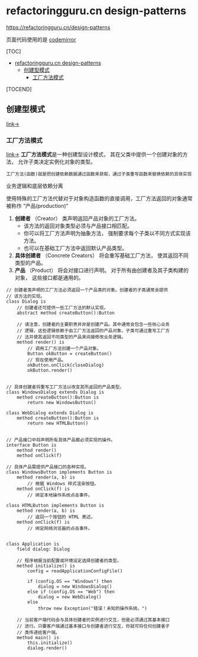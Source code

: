 # refactoringguru.cn design-patterns

https://refactoringguru.cn/design-patterns

页面代码使用的是 [codemirror](https://codemirror.net/)

[TOC]
  - [refactoringguru.cn design-patterns](#refactoringguru.cn-design-patterns)
    - [创建型模式](#创建型模式)
      - [工厂方法模式](#工厂方法模式)

[TOCEND]

## 创建型模式
[link->](https://refactoringguru.cn/design-patterns/creational-patterns)

### 工厂方法模式
[link->](https://refactoringguru.cn/design-patterns/factory-method)
**工厂方法模式**是一种创建型设计模式， 其在父类中提供一个创建对象的方法， 允许子类决定实例化对象的类型。

```
工厂方法(函数)就是把创建依赖数据通过函数来获取，通过子类重写函数来替换依赖的具体实现
```

业务逻辑和底层依赖分离

使用特殊的工厂方法代替对于对象构造函数的直接调用，工厂方法返回的对象通常被称作 “产品(production)”

1. **创建者** （Creator） 类声明返回产品对象的工厂方法。  
    - 该方法的返回对象类型必须与产品接口相匹配。
    - 你可以将工厂方法声明为抽象方法， 强制要求每个子类以不同方式实现该方法。   
    - 也可以在基础工厂方法中返回默认产品类型。
2. **具体创建者** （Concrete Creators） 将会重写基础工厂方法， 使其返回不同类型的产品。
3. **产品** （Product） 将会对接口进行声明。 对于所有由创建者及其子类构建的对象， 这些接口都是通用的。

```pseudocode
// 创建者类声明的工厂方法必须返回一个产品类的对象。创建者的子类通常会提供
// 该方法的实现。
class Dialog is
    // 创建者还可提供一些工厂方法的默认实现。
    abstract method createButton():Button

    // 请注意，创建者的主要职责并非是创建产品。其中通常会包含一些核心业务
    // 逻辑，这些逻辑依赖于由工厂方法返回的产品对象。子类可通过重写工厂方
    // 法并使其返回不同类型的产品来间接修改业务逻辑。
    method render() is
        // 调用工厂方法创建一个产品对象。
        Button okButton = createButton()
        // 现在使用产品。
        okButton.onClick(closeDialog)
        okButton.render()


// 具体创建者将重写工厂方法以改变其所返回的产品类型。
class WindowsDialog extends Dialog is
    method createButton():Button is
        return new WindowsButton()

class WebDialog extends Dialog is
    method createButton():Button is
        return new HTMLButton()


// 产品接口中将声明所有具体产品都必须实现的操作。
interface Button is
    method render()
    method onClick(f)

// 具体产品需提供产品接口的各种实现。
class WindowsButton implements Button is
    method render(a, b) is
        // 根据 Windows 样式渲染按钮。
    method onClick(f) is
        // 绑定本地操作系统点击事件。

class HTMLButton implements Button is
    method render(a, b) is
        // 返回一个按钮的 HTML 表述。
    method onClick(f) is
        // 绑定网络浏览器的点击事件。


class Application is
    field dialog: Dialog

    // 程序根据当前配置或环境设定选择创建者的类型。
    method initialize() is
        config = readApplicationConfigFile()

        if (config.OS == "Windows") then
            dialog = new WindowsDialog()
        else if (config.OS == "Web") then
            dialog = new WebDialog()
        else
            throw new Exception("错误！未知的操作系统。")

    // 当前客户端代码会与具体创建者的实例进行交互，但是必须通过其基本接口
    // 进行。只要客户端通过基本接口与创建者进行交互，你就可将任何创建者子
    // 类传递给客户端。
    method main() is
        this.initialize()
        dialog.render()
```
